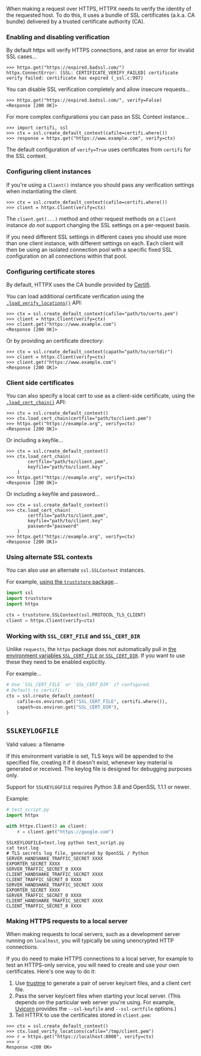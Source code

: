 When making a request over HTTPS, HTTPX needs to verify the identity of the requested host. To do this, it uses a bundle of SSL certificates (a.k.a. CA bundle) delivered by a trusted certificate authority (CA).

### Enabling and disabling verification

By default httpx will verify HTTPS connections, and raise an error for invalid SSL cases...

```pycon
>>> httpx.get("https://expired.badssl.com/")
httpx.ConnectError: [SSL: CERTIFICATE_VERIFY_FAILED] certificate verify failed: certificate has expired (_ssl.c:997)
```

You can disable SSL verification completely and allow insecure requests...

```pycon
>>> httpx.get("https://expired.badssl.com/", verify=False)
<Response [200 OK]>
```

For more complex configurations you can pass an SSL Context instance...

```pycon
>>> import certifi, ssl
>>> ctx = ssl.create_default_context(cafile=certifi.where())
>>> response = httpx.get("https://www.example.com", verify=ctx)
```

The default configuration of `verify=True` uses certificates from `certifi` for the SSL context.

### Configuring client instances

If you're using a `Client()` instance you should pass any verification settings when instantiating the client.

```pycon
>>> ctx = ssl.create_default_context(cafile=certifi.where())
>>> client = httpx.Client(verify=ctx)
```

The `client.get(...)` method and other request methods on a `Client` instance *do not* support changing the SSL settings on a per-request basis.

If you need different SSL settings in different cases you should use more than one client instance, with different settings on each. Each client will then be using an isolated connection pool with a specific fixed SSL configuration on all connections within that pool.

### Configuring certificate stores

By default, HTTPX uses the CA bundle provided by [Certifi](https://pypi.org/project/certifi/).

You can load additional certificate verification using the [`.load_verify_locations()`](https://docs.python.org/3/library/ssl.html#ssl.SSLContext.load_verify_locations) API:

```pycon
>>> ctx = ssl.create_default_context(cafile="path/to/certs.pem")
>>> client = httpx.Client(verify=ctx)
>>> client.get("https://www.example.com")
<Response [200 OK]>
```

Or by providing an certificate directory:

```pycon
>>> ctx = ssl.create_default_context(capath="path/to/certdir")
>>> client = httpx.Client(verify=ctx)
>>> client.get("https://www.example.com")
<Response [200 OK]>
```

### Client side certificates

You can also specify a local cert to use as a client-side certificate, using the [`.load_cert_chain()`](https://docs.python.org/3/library/ssl.html#ssl.SSLContext.load_cert_chain) API:

```pycon
>>> ctx = ssl.create_default_context()
>>> ctx.load_cert_chain(certfile="path/to/client.pem")
>>> httpx.get("https://example.org", verify=ctx)
<Response [200 OK]>
```

Or including a keyfile...

```pycon
>>> ctx = ssl.create_default_context()
>>> ctx.load_cert_chain(
        certfile="path/to/client.pem",
        keyfile="path/to/client.key"
    )
>>> httpx.get("https://example.org", verify=ctx)
<Response [200 OK]>
```

Or including a keyfile and password...

```pycon
>>> ctx = ssl.create_default_context()
>>> ctx.load_cert_chain(
        certfile="path/to/client.pem",
        keyfile="path/to/client.key"
        password="password"
    )
>>> httpx.get("https://example.org", verify=ctx)
<Response [200 OK]>
```

### Using alternate SSL contexts

You can also use an alternate `ssl.SSLContext` instances.

For example, [using the `truststore` package](https://truststore.readthedocs.io/)...

```python
import ssl
import truststore
import httpx

ctx = truststore.SSLContext(ssl.PROTOCOL_TLS_CLIENT)
client = httpx.Client(verify=ctx)
```

### Working with `SSL_CERT_FILE` and `SSL_CERT_DIR`

Unlike `requests`, the `httpx` package does not automatically pull in [the environment variables `SSL_CERT_FILE` or `SSL_CERT_DIR`](https://www.openssl.org/docs/manmaster/man3/SSL_CTX_set_default_verify_paths.html). If you want to use these they need to be enabled explicitly.

For example...

```python
# Use `SSL_CERT_FILE` or `SSL_CERT_DIR` if configured.
# Default to certifi.
ctx = ssl.create_default_context(
    cafile=os.environ.get("SSL_CERT_FILE", certifi.where()),
    capath=os.environ.get("SSL_CERT_DIR"),
)
```

## `SSLKEYLOGFILE`

Valid values: a filename

If this environment variable is set, TLS keys will be appended to the specified file, creating it if it doesn't exist, whenever key material is generated or received. The keylog file is designed for debugging purposes only.

Support for `SSLKEYLOGFILE` requires Python 3.8 and OpenSSL 1.1.1 or newer.

Example:

```python
# test_script.py
import httpx

with httpx.Client() as client:
    r = client.get("https://google.com")
```

```console
SSLKEYLOGFILE=test.log python test_script.py
cat test.log
# TLS secrets log file, generated by OpenSSL / Python
SERVER_HANDSHAKE_TRAFFIC_SECRET XXXX
EXPORTER_SECRET XXXX
SERVER_TRAFFIC_SECRET_0 XXXX
CLIENT_HANDSHAKE_TRAFFIC_SECRET XXXX
CLIENT_TRAFFIC_SECRET_0 XXXX
SERVER_HANDSHAKE_TRAFFIC_SECRET XXXX
EXPORTER_SECRET XXXX
SERVER_TRAFFIC_SECRET_0 XXXX
CLIENT_HANDSHAKE_TRAFFIC_SECRET XXXX
CLIENT_TRAFFIC_SECRET_0 XXXX
```

### Making HTTPS requests to a local server

When making requests to local servers, such as a development server running on `localhost`, you will typically be using unencrypted HTTP connections.

If you do need to make HTTPS connections to a local server, for example to test an HTTPS-only service, you will need to create and use your own certificates. Here's one way to do it:

1. Use [trustme](https://github.com/python-trio/trustme) to generate a pair of server key/cert files, and a client cert file.
2. Pass the server key/cert files when starting your local server. (This depends on the particular web server you're using. For example, [Uvicorn](https://www.uvicorn.org) provides the `--ssl-keyfile` and `--ssl-certfile` options.)
3. Tell HTTPX to use the certificates stored in `client.pem`:

```pycon
>>> ctx = ssl.create_default_context()
>>> ctx.load_verify_locations(cafile="/tmp/client.pem")
>>> r = httpx.get("https://localhost:8000", verify=ctx)
>>> r
Response <200 OK>
```
